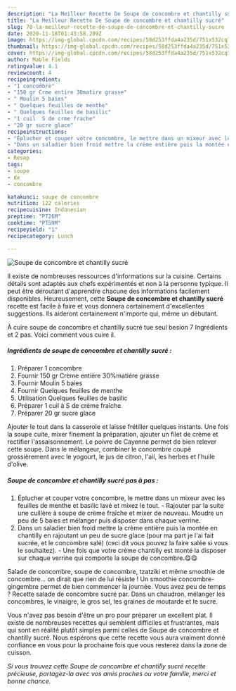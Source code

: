 ```yaml
---
description: "La Meilleur Recette De Soupe de concombre et chantilly sucré"
title: "La Meilleur Recette De Soupe de concombre et chantilly sucré"
slug: 78-la-meilleur-recette-de-soupe-de-concombre-et-chantilly-sucre
date: 2020-11-18T01:43:58.209Z
image: https://img-global.cpcdn.com/recipes/58d253ffda4a235d/751x532cq70/soupe-de-concombre-et-chantilly-sucre-photo-principale-de-la-recette.jpg
thumbnail: https://img-global.cpcdn.com/recipes/58d253ffda4a235d/751x532cq70/soupe-de-concombre-et-chantilly-sucre-photo-principale-de-la-recette.jpg
cover: https://img-global.cpcdn.com/recipes/58d253ffda4a235d/751x532cq70/soupe-de-concombre-et-chantilly-sucre-photo-principale-de-la-recette.jpg
author: Mable Fields
ratingvalue: 4.1
reviewcount: 4
recipeingredient:
- "1 concombre"
- "150 gr Crme entire 30matire grasse"
- " Moulin 5 baies"
- " Quelques feuilles de menthe"
- " Quelques feuilles de basilic"
- "1 cuil  S de crme frache"
- "20 gr sucre glace"
recipeinstructions:
- "Éplucher et couper votre concombre, le mettre dans un mixeur avec les feuilles de menthe et basilic lavé et mixez le tout. Rajouter par la suite une cuillère à soupe de crème fraîche et mixer de nouveau. Moudre un peu de 5 baies et mélanger puis disposer dans chaque verrine."
- "Dans un saladier bien froid mettre la crème entière puis la montée en chantilly en rajoutant un peu de sucre glace (pour ma part je l&#39;ai fait sucrée, et le concombre salé) (ceci dit vous pouvez la faire salée si vous le souhaitez). Une fois que votre crème chantilly est monté la disposer sur chaque verrine qui comporte la soupe de concombre.😋😋"
categories:
- Resep
tags:
- soupe
- de
- concombre

katakunci: soupe de concombre 
nutrition: 122 calories
recipecuisine: Indonesian
preptime: "PT26M"
cooktime: "PT59M"
recipeyield: "1"
recipecategory: Lunch

---
```



![Soupe de concombre et chantilly sucré](https://img-global.cpcdn.com/recipes/58d253ffda4a235d/751x532cq70/soupe-de-concombre-et-chantilly-sucre-photo-principale-de-la-recette.jpg)

Il existe de nombreuses ressources d'informations sur la cuisine. Certains détails sont adaptés aux chefs expérimentés et non à la personne typique. Il peut être déroutant d'apprendre chacune des informations facilement disponibles. Heureusement, cette <strong> Soupe de concombre et chantilly sucré </strong> recette est facile à faire et vous donnera certainement d'excellentes suggestions. Ils aideront certainement n'importe qui, même un débutant.

<!--inarticleads1-->

À cuire soupe de concombre et chantilly sucré tue seul besion 7 Ingrédients et 2 pas. Voici comment vous cuire il.

##### Ingrédients de soupe de concombre et chantilly sucré :

1. Préparer 1 concombre
1. Fournir 150 gr Crème entière 30%matiére grasse
1. Fournir  Moulin 5 baies
1. Fournir  Quelques feuilles de menthe
1. Utilisation  Quelques feuilles de basilic
1. Préparer 1 cuil à S de crème fraîche
1. Préparer 20 gr sucre glace


Ajouter le tout dans la casserole et laisse frétiller quelques instants. Une fois la soupe cuite, mixer finement la préparation, ajouter un filet de crème et rectifier l&#39;assaisonnement. Le poivre de Cayenne permet de bien relever cette soupe. Dans le mélangeur, combiner le concombre coupé grossièrement avec le yogourt, le jus de citron, l&#39;ail, les herbes et l&#39;huile d&#39;olive. 

<!--inarticleads2-->

##### Soupe de concombre et chantilly sucré pas à pas :

1. Éplucher et couper votre concombre, le mettre dans un mixeur avec les feuilles de menthe et basilic lavé et mixez le tout. - Rajouter par la suite une cuillère à soupe de crème fraîche et mixer de nouveau. Moudre un peu de 5 baies et mélanger puis disposer dans chaque verrine.
1. Dans un saladier bien froid mettre la crème entière puis la montée en chantilly en rajoutant un peu de sucre glace (pour ma part je l&#39;ai fait sucrée, et le concombre salé) (ceci dit vous pouvez la faire salée si vous le souhaitez). - Une fois que votre crème chantilly est monté la disposer sur chaque verrine qui comporte la soupe de concombre.😋😋


Salade de concombre, soupe de concombre, tzatziki et même smoothie de concombre… on dirait que rien de lui résiste ! Un smoothie concombre-gingembre permet de bien commencer la journée. Vous avez peu de temps ? Recette salade de concombre sucré par. Dans un chaudron, mélanger les concombres, le vinaigre, le gros sel, les graines de moutarde et le sucre. 

<!--inarticleads1-->

<p>
Vous n'avez pas besoin d'être un pro pour préparer un excellent plat. Il existe de nombreuses recettes qui semblent difficiles et frustrantes, mais qui sont en réalité plutôt simples parmi celles de Soupe de concombre et chantilly sucré. Nous espérons que cette recette vous aura vraiment donné confiance en vous pour la prochaine fois que vous resterez dans la zone de cuisson.
</p>

<p>
<i>Si vous trouvez cette Soupe de concombre et chantilly sucré recette précieuse, partagez-la avec vos amis proches ou votre famille, merci et bonne chance.</i>
</p>
